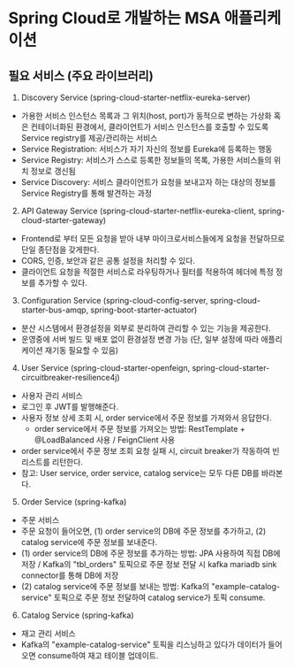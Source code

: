 # Spring Cloud로 개발하는 MSA 애플리케이션

## 필요 서비스 (주요 라이브러리)

1. Discovery Service (spring-cloud-starter-netflix-eureka-server)
- 가용한 서비스 인스턴스 목록과 그 위치(host, port)가 동적으로 변하는 가상화 혹은 컨테이너화된 환경에서, 클라이언트가 서비스 인스턴스를 호출할 수 있도록 Service registry를 제공/관리하는 서비스
- Service Registration: 서비스가 자기 자신의 정보를 Eureka에 등록하는 행동
- Service Registry: 서비스가 스스로 등록한 정보들의 목록, 가용한 서비스들의 위치 정보로 갱신됨
- Service Discovery: 서비스 클라이언트가 요청을 보내고자 하는 대상의 정보를 Service Registry를 통해 발견하는 과정

2. API Gateway Service (spring-cloud-starter-netflix-eureka-client, spring-cloud-starter-gateway)
- Frontend로 부터 모든 요청을 받아 내부 마이크로서비스들에게 요청을 전달하므로 단일 종단점을 갖게한다.
- CORS, 인증, 보안과 같은 공통 설정을 처리할 수 있다.
- 클라이언트 요청을 적절한 서비스로 라우팅하거나 필터를 적용하여 헤더에 특정 정보를 추가할 수 있다.

3. Configuration Service (spring-cloud-config-server, spring-cloud-starter-bus-amqp, spring-boot-starter-actuator)
- 분산 시스템에서 환경설정을 외부로 분리하여 관리할 수 있는 기능을 제공한다.
- 운영중에 서버 빌드 및 배포 없이 환경설정 변경 가능 (단, 일부 설정에 따라 애플리케이션 재기동 필요할 수 있음)

4. User Service (spring-cloud-starter-openfeign, spring-cloud-starter-circuitbreaker-resilience4j)
- 사용자 관리 서비스
- 로그인 후 JWT를 발행해준다.
- 사용자 정보 상세 조회 시, order service에서 주문 정보를 가져와서 응답한다.
    - order service에서 주문 정보를 가져오는 방법: RestTemplate + @LoadBalanced 사용 / FeignClient 사용
- order service에서 주문 정보 조회 요청 실패 시, circuit breaker가 작동하여 빈 리스트를 리턴한다.
- 참고: User service, order service, catalog service는 모두 다른 DB를 바라본다.


5. Order Service (spring-kafka)
- 주문 서비스
- 주문 요청이 들어오면, (1) order service의 DB에 주문 정보를 추가하고, (2) catalog service에 주문 정보를 보내준다.
- (1) order service의 DB에 주문 정보를 추가하는 방법: JPA 사용하여 직접 DB에 저장 / Kafka의 "tbl_orders" 토픽으로 주문 정보 전달 시 kafka mariadb sink connector를 통해 DB에 저장
- (2) catalog service에 주문 정보를 보내는 방법: Kafka의 "example-catalog-service" 토픽으로 주문 정보 전달하여 catalog service가 토픽 consume.

6. Catalog Service (spring-kafka)
- 재고 관리 서비스
- Kafka의 "example-catalog-service" 토픽을 리스닝하고 있다가 데이터가 들어오면 consume하여 재고 테이블 업데이트.
